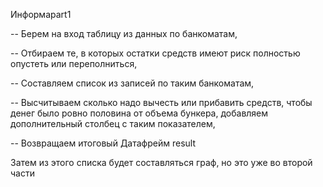 Информаpart1

-- Берем на вход таблицу из данных по банкоматам, 

-- Отбираем те, в которых остатки средств имеют риск полностью опустеть или переполниться, 

-- Составляем список из записей по таким банкоматам, 

-- Высчитываем сколько надо вычесть или прибавить средств, чтобы денег было ровно половина от объема бункера, добавляем дополнительный столбец с таким показателем, 

-- Возвращаем итоговый Датафрейм result

Затем из этого списка будет составляться граф, но это уже во второй части
